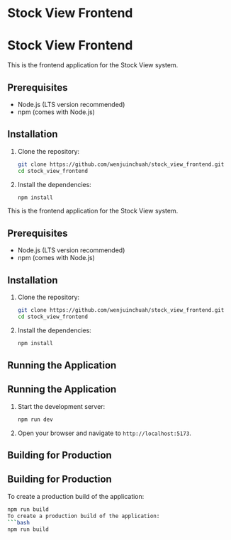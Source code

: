 # Stock View Frontend
# Stock View Frontend

This is the frontend application for the Stock View system.

## Prerequisites

- Node.js (LTS version recommended)
- npm (comes with Node.js)

## Installation

1. Clone the repository:
   ```bash
   git clone https://github.com/wenjuinchuah/stock_view_frontend.git
   cd stock_view_frontend

2. Install the dependencies:
   ```bash
   npm install
This is the frontend application for the Stock View system.

## Prerequisites

- Node.js (LTS version recommended)
- npm (comes with Node.js)

## Installation

1. Clone the repository:
   ```bash
   git clone https://github.com/wenjuinchuah/stock_view_frontend.git
   cd stock_view_frontend

2. Install the dependencies:
   ```bash
   npm install

## Running the Application
## Running the Application

1. Start the development server:
   ```bash
   npm run dev

2. Open your browser and navigate to `http://localhost:5173`.

## Building for Production
## Building for Production

To create a production build of the application:
   ```bash
   npm run build
To create a production build of the application:
   ```bash
   npm run build
